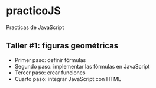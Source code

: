 # practicoJS
Practicas de JavaScript

## Taller #1: figuras geométricas

- Primer paso: definir fórmulas
- Segundo paso: implementar las fórmulas en JavaScript
- Tercer paso: crear funciones
- Cuarto paso: integrar JavaScript con HTML 